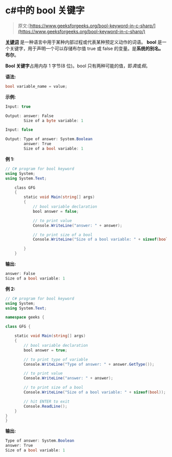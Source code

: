 # c#中的 bool 关键字

> 原文:[https://www.geeksforgeeks.org/bool-keyword-in-c-sharp/](https://www.geeksforgeeks.org/bool-keyword-in-c-sharp/)

**[关键词](https://www.geeksforgeeks.org/c-sharp-keywords/)** 是一种语言中用于某种内部过程或代表某种预定义动作的词语。 **bool** 是一个关键字，用于声明一个可以存储布尔值 true 或 false 的变量。是**系统的别名。布尔**。

**Bool 关键字**占用内存 1 字节(8 位)。bool 只有两种可能的值，即*真*或*假*。

**语法:**

```cs
bool variable_name = value;
```

**示例:**

```cs
Input: true

Output: answer: False
        Size of a byte variable: 1

Input: false

Output: Type of answer: System.Boolean
        answer: True
        Size of a bool variable: 1

```

**例 1:**

```cs
// C# program for bool keyword
using System;
using System.Text;

    class GFG
    {
        static void Main(string[] args)
        { 
            // bool variable declaration
            bool answer = false;

            // to print value
            Console.WriteLine("answer: " + answer);

            // to print size of a bool 
            Console.WriteLine("Size of a bool variable: " + sizeof(bool));

        }
    }
```

**输出:**

```cs
answer: False
Size of a bool variable: 1

```

**例 2:**

```cs
// C# program for bool keyword
using System;
using System.Text;

namespace geeks {

class GFG {

    static void Main(string[] args)
    {
        // bool variable declaration
        bool answer = true;

        // to print type of variable
        Console.WriteLine("Type of answer: " + answer.GetType());

        // to print value
        Console.WriteLine("answer: " + answer);

        // to print size of a bool
        Console.WriteLine("Size of a bool variable: " + sizeof(bool));

        // hit ENTER to exit
        Console.ReadLine();
    }
}
}
```

**输出:**

```cs
Type of answer: System.Boolean
answer: True
Size of a bool variable: 1

```